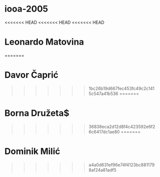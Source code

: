 # iooa-2005
<<<<<<< HEAD
<<<<<<< HEAD
<<<<<<< HEAD
# Leonardo Matovina
=======
# Davor Čaprić
>>>>>>> 1bc26b19d667fec453fc49c2c1415c547a41b536
=======
# Borna Družeta$
>>>>>>> 36838eca2d12d8f4c423592e6f26c6417dc1ae80
=======
# Dominik Milić
>>>>>>> a4a0d631ef96e74f4123bc8811798af24a81adf5
